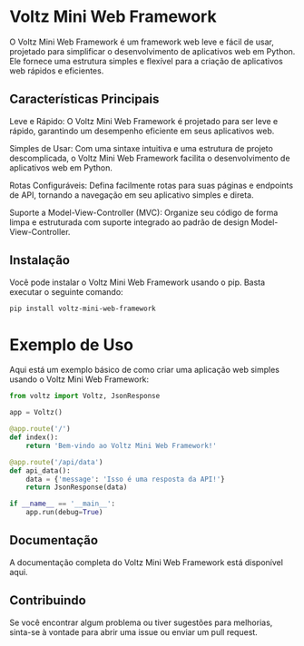 # Voltz Mini Web Framework
O Voltz Mini Web Framework é um framework web leve e fácil de usar, projetado para simplificar o desenvolvimento de aplicativos web em Python. Ele fornece uma estrutura simples e flexível para a criação de aplicativos web rápidos e eficientes.

## Características Principais
Leve e Rápido: O Voltz Mini Web Framework é projetado para ser leve e rápido, garantindo um desempenho eficiente em seus aplicativos web.

Simples de Usar: Com uma sintaxe intuitiva e uma estrutura de projeto descomplicada, o Voltz Mini Web Framework facilita o desenvolvimento de aplicativos web em Python.

Rotas Configuráveis: Defina facilmente rotas para suas páginas e endpoints de API, tornando a navegação em seu aplicativo simples e direta.

Suporte a Model-View-Controller (MVC): Organize seu código de forma limpa e estruturada com suporte integrado ao padrão de design Model-View-Controller.

## Instalação
Você pode instalar o Voltz Mini Web Framework usando o pip. Basta executar o seguinte comando:

```bash
pip install voltz-mini-web-framework
```
# Exemplo de Uso
Aqui está um exemplo básico de como criar uma aplicação web simples usando o Voltz Mini Web Framework:

```python
from voltz import Voltz, JsonResponse

app = Voltz()

@app.route('/')
def index():
    return 'Bem-vindo ao Voltz Mini Web Framework!'

@app.route('/api/data')
def api_data():
    data = {'message': 'Isso é uma resposta da API!'}
    return JsonResponse(data)

if __name__ == '__main__':
    app.run(debug=True)
```

## Documentação
A documentação completa do Voltz Mini Web Framework está disponível aqui.

## Contribuindo
Se você encontrar algum problema ou tiver sugestões para melhorias, sinta-se à vontade para abrir uma issue ou enviar um pull request.
